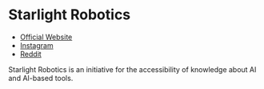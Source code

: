# Starlight Robotics
* [Official Website](https://starlightrobotics.github.io)
* [Instagram](https://www.instagram.com/starlightrobotics/)
* [Reddit](https://www.reddit.com/r/starlightrobotics/)

Starlight Robotics is an initiative for the accessibility of knowledge about AI and AI-based tools.
